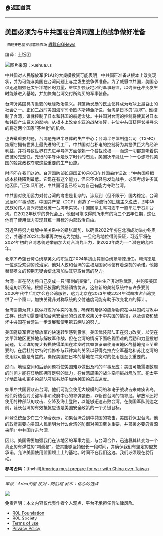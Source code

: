 ###  [:house:返回首頁](https://github.com/ourhimalayas/txt)
---


## 美国必须为与中共国在台湾问题上的战争做好准备
` 西班牙巴塞罗那喜悦农场` [轉載自GNews](https://gnews.org/zh-hans/1709336/)

编译：土饭团

![](https://assets.gnews.org/wp-content/uploads/2021/11/image0-8-9.jpg)图片来源：xuehua.us

中共国对人民解放军(PLA)的大规模投资可能表明，中共国正准备从根本上改变现状，并为可能与美国在台湾问题上与之发生战争做准备。为了威慑中共国，美国必须迅速加强在太平洋地区的力量，继续加强该地区的军事联盟，以确保在冲突发生时能够进入基地，并加快向台湾交付所购买的军事装备。

台湾对美国具有重要的地缘政治意义。其蓬勃发展的民主使其成为地球上最自由的社会之一。正如二战时美国海军司令欧内斯特金所说，台湾是日本的“瓶塞”。谁控制了台湾，谁就控制了日本和韩国的航运命脉。中共国对台湾的控制将使其对日本和韩国产生巨大的影响，从根本上改变东亚的战略演算，并使中共国获得长期寻求的将这两个国家“芬兰化”的机会。

也许最重要的是，台湾是先进半导体的生产中心；台湾半导体制造公司（TSMC）炫耀它拥有世界上最先进的代工厂。中共国对台积电的控制将为其提供巨大的经济利益，并将导致世界在先进半导体方面依赖一个独裁政权——而这一切都意味着供应链的完整性。先进的半导体是数字时代的石油。美国决不能让一个一心想取代美国的独裁政权夺取这些重要的生产设施。

时间不在我们这边。台湾国防部长邱国正10月6日在其国会作证说：“中共国将把成本损耗降到最低。它现在有这个能力，但它不会轻易发动战争，必须考虑许多其他因素。”正如邱所说，中共国可能已经认为自己有能力夺取台湾。

中共国对使用武力对付台湾的考虑是复杂的，涉及到（但不限于）国内稳定、台湾发展和军事动态。中国共产党（CCP）创造了一种流行的民族主义说法，即中华民族的伟大复兴将通过统一台湾来实现。中国国家主席习近平一直专注于吞并台湾。在2022年秋季的党代会上，他很可能取得前所未有的第三个五年任期，这让他有了使用武力实现其统一目标的内部政治自由。

习近平将努力缓解中美关系中的紧张局势，以确保2022年初在北京成功举办冬奥会，并通过2022年秋季再次被选为党魁。一旦他的地位得到保证，习近平将在2024年初的台湾总统选举前加大对台湾的压力，使2023年成为一个潜在的危险年。

北京不希望台湾总统蔡英文的职位在2024年初由其副总统赖清德接任。赖清德是一位深受欢迎的政治家，他对人权和台湾的主权及国家地位有着深刻的承诺。他接替蔡英文的预期无疑会使北京加快其夺取台湾的努力。

台湾一直在努力将自己变成一只“带刺的豪猪”，自主生产非对称武器，并购买美国制造的新系统。根据已披露的武器销售协议，这些新的美制系统中有许多要到2020年代中后期才会在台湾服役，这为北京在2023年或2024年试图攻占台湾提供了一个窗口。加快关键非对称系统的交付速度可能有助于改变北京的算计。

台湾需要为其人民做好应对冲突的准备，确保有足够的应急物资在中共国的进攻中生存。还迫切需要增加台湾安全局的资源来收集关于中共国的情报，以及调查和破坏中共国在台湾进一步发展和使用第五纵队的努力。

美国高级军官对解放军的快速转型感到震惊。美国武装部队正在努力改变，以便在太平洋地区更好地与解放军作战，但在台湾的情况下面临着困难的后勤和力量投射问题。太平洋的庞大规模使得美国在冲突时其盟友承诺使用该地区的基地是至关重要的。在后杜特尔特时代修补与菲律宾的关系以获得克拉克空军基地和苏比克湾的使用权可能是有益的。确保美国在日本的基地在冲突时的使用是至关重要的。

然而，地理空间和后勤问题将使美国难以做出及时的军事反应；美国可能需要数周的时间才能在该地区拥有足够的武力，在台湾周围的战斗空间挑战解放军。在太平洋地区驻扎更多的部队可能有助于加快美国的反应速度。

如果中共国要攻击台湾，他们可能会使用大规模的网络和电子战攻击来瘫痪该岛。他们将结合对关键军事和政府中心的导弹袭击，以斩首台湾的领导层。解放军还将使用特种部队的攻击、空降及海上登陆，以能够迅速击败台湾。在美国军队到达之前，延长台湾的有效抵抗应该是美国安全政策的一个关键目标。

拜登总统至少在三个场合表示，如果台湾受到中共国的攻击，美国将保卫台湾。他的政府需要向美国人民阐明为什么台湾的防御对美国至关重要，并部署必要的资源来阻止中共国攻击台湾。

因此，美国需要加强我们在该地区的军事力量，与台湾合作，迅速将其转变为一个真正的有弹性的“刺豪猪”，使其能够坚持很长一段时间，并确保我们有坚定的盟友承诺，允许美国使用盟国领土上的基地。时间不在我们这边。我们必须现在就行动。

**参考资料：**[thehill][America must prepare for war with China over Taiwan](https://thehill.com/opinion/national-security/582767-america-must-prepare-for-war-with-china-over-taiwan?rl=1)

* * *

*审核：Aries的星
校对：阿伯塔
发布：信心的选择*

![](https://assets.gnews.org/wp-content/uploads/2021/11/GNEWS_CH.-2.jpeg)

 

免责声明：本文内容仅代表作者个人观点，平台不承担任何法律风险。

- [ROL Foundation](https://rolfoundation.org/)
- [ROL Society](https://rolsociety.org/)
- [Terms of use](https://gnews.org/terms-of-use-3/)
- [Privacy Policy](https://gnews.org/privacy-policy/)
